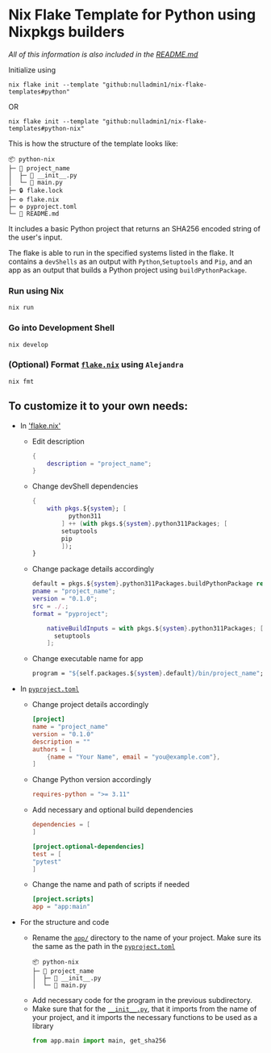 # Nix Flake Template for Python using Nixpkgs builders

_All of this information is also included in the [README.md](https://github.com/nulladmin1/nix-flake-templates/blob/main/flake.nix)_

Initialize using

```shell
nix flake init --template "github:nulladmin1/nix-flake-templates#python"
```
OR
```shell
nix flake init --template "github:nulladmin1/nix-flake-templates#python-nix"
```

This is how the structure of the template looks like:

```
📦 python-nix
├─ 📁 project_name
│  ├─ 🐍 __init__.py
│  └─ 🐍 main.py
├─ 🔒 flake.lock
├─ ⚙️ flake.nix
├─ ⚙️ pyproject.toml
└─ 📃 README.md
```

It includes a basic Python project that returns an SHA256 encoded string of the user's input.

The flake is able to run in the specified systems listed in the flake. It contains a `devShells` as an output with `Python`,`Setuptools` and `Pip`, and an app as an output that builds a Python project using `buildPythonPackage`.

### Run using Nix

```shell
nix run
```

### Go into Development Shell

```shell
nix develop
```

### (Optional) Format [`flake.nix`](flake.nix) using `Alejandra`

```shelll
nix fmt
```

## To customize it to your own needs:

- In ['flake.nix'](flake.nix)

  - Edit description
    ```nix
    {
        description = "project_name";
    }
    ```
  - Change devShell dependencies
    ```nix
    {
        with pkgs.${system}; [
              python311
            ] ++ (with pkgs.${system}.python311Packages; [
            setuptools
            pip
            ]);
    }
    ```
  - Change package details accordingly

    ```nix
    default = pkgs.${system}.python311Packages.buildPythonPackage rec {
    pname = "project_name";
    version = "0.1.0";
    src = ./.;
    format = "pyproject";

        nativeBuildInputs = with pkgs.${system}.python311Packages; [
          setuptools
        ];
    ```

  - Change executable name for app
    ```nix
    program = "${self.packages.${system}.default}/bin/project_name";
    ```

- In [`pyproject.toml`](pyproject.toml)

  - Change project details accordingly
    ```toml
    [project]
    name = "project_name"
    version = "0.1.0"
    description = ""
    authors = [
        {name = "Your Name", email = "you@example.com"},
    ]
    ```
  - Change Python version accordingly
    ```toml
    requires-python = ">= 3.11"
    ```
  - Add necessary and optional build dependencies

    ```toml
    dependencies = [
    ]

    [project.optional-dependencies]
    test = [
    "pytest"
    ]
    ```

  - Change the name and path of scripts if needed
    ```toml
    [project.scripts]
    app = "app:main"
    ```

- For the structure and code
  - Rename the [`app/`](app) directory to the name of your project. Make sure its the same as the path in the [`pyproject.toml`](pyproject.toml)
    ```
    📦 python-nix
    ├─ 📁 project_name
    │  ├─ 🐍 __init__.py
    │  └─ 🐍 main.py
    ```
  - Add necessary code for the program in the previous subdirectory.
  - Make sure that for the [`__init__.py`](app/__init__.py), that it imports from the name of your project, and it imports the necessary functions to be used as a library
    ```python
    from app.main import main, get_sha256
    ```
